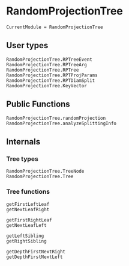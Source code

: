 # RandomProjectionTree

```@meta
CurrentModule = RandomProjectionTree
```

## User types

```@docs
RandomProjectionTree.RPTreeEvent
RandomProjectionTree.RPTreeArg
RandomProjectionTree.RPTree
RandomProjectionTree.RPTProjParams
RandomProjectionTree.RPTDiamSplit
RandomProjectionTree.KeyVector
```

## Public Functions

```@docs
RandomProjectionTree.randomProjection
RandomProjectionTree.analyzeSplittingInfo
```

## Internals

### Tree types

```@docs
RandomProjectionTree.TreeNode
RandomProjectionTree.Tree
```

### Tree functions

```@docs
getFirstLeftLeaf
getNextLeafRight

getFirstRightLeaf
getNextLeafLeft

getLeftSibling
getRightSibling

getDepthFirstNextRight
getDepthFirstNextLeft
```